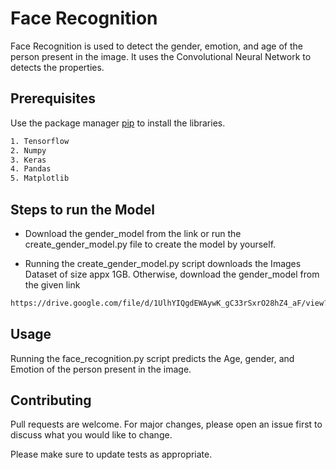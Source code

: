 # Face Recognition


Face Recognition is used to detect the gender, emotion, and age of the person present in the image. It uses the Convolutional Neural Network to detects the properties.

## Prerequisites

Use the package manager [pip](https://pip.pypa.io/en/stable/) to install the libraries.

```bash
1. Tensorflow
2. Numpy
3. Keras
4. Pandas
5. Matplotlib
```
## Steps to run the Model
* Download the gender_model from the link or run the create_gender_model.py file to create the model by yourself.

* Running the create_gender_model.py script downloads the Images Dataset of size appx 1GB. Otherwise, download the gender_model from the given link
```bash
https://drive.google.com/file/d/1UlhYIQgdEWAywK_gC33rSxrO28hZ4_aF/view?usp=sharing
```

## Usage

Running the face_recognition.py script predicts the Age, gender, and Emotion of the person present in the image.


## Contributing
Pull requests are welcome. For major changes, please open an issue first to discuss what you would like to change.

Please make sure to update tests as appropriate.
